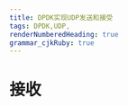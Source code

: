 ```yaml
---
title: DPDK实现UDP发送和接受
tags: DPDK,UDP,
renderNumberedHeading: true
grammar_cjkRuby: true
---
```


# 接收
